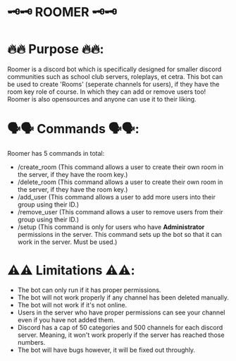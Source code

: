 # 🗝️🗝️ ROOMER 🗝️🗝️

# 🔥🔥 Purpose 🔥🔥:
Roomer is a discord bot which is specifically designed for smaller discord communities such as school club servers, roleplays, et cetra.
This bot can be used to create 'Rooms' (seperate channels for users), if they have the room key role of course. In which they can add or remove users too! Roomer is also opensources and anyone can use it to their liking.

# 🗣️🗣️ Commands 🗣️🗣️:
Roomer has 5 commands in total:
  * /create_room (This command allows a user to create their own room in the server, if they have the room key.)
  * /delete_room (This command allows a user to create their own room in the server, if they have the room key.)
  * /add_user (This command allows a user to add more users into their group using their ID.)
  * /remove_user (This command allows a user to remove users from their group using their ID.)
  * /setup (This command is only for users who have **Administrator** permissions in the server. This command sets up the bot so that it can work in the server. Must be used.)

# ⚠️⚠️ Limitations ⚠️⚠️:
  * The bot can only run if it has proper permissions.
  * The bot will not work properly if any channel has been deleted manually.
  * The bot will not work if it's not online.
  * Users in the server who have proper permissions can see your channel even if you have not added them.
  * Discord has a cap of 50 categories and 500 channels for each discord server. Meaning, it won't work properly if the server has reached those numbers.
  * The bot will have bugs however, it will be fixed out throughly.


